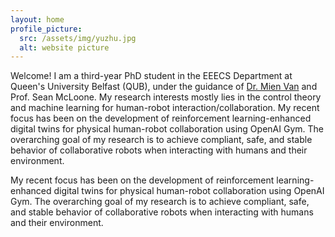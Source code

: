 ```yaml
---
layout: home
profile_picture:
  src: /assets/img/yuzhu.jpg
  alt: website picture
---
```


<p>
  Welcome! I am a third-year PhD student in the EEECS Department at Queen's University Belfast (QUB), under the guidance of <a href="https://sites.google.com/view/mienvan/?pli=1">Dr. Mien Van</a> and Prof. Sean McLoone. My research interests mostly lies in the control theory and machine learning for human-robot interaction/collaboration. My recent focus has been on the development of reinforcement learning-enhanced digital twins for physical human-robot collaboration using OpenAI Gym. The overarching goal of my research is to achieve compliant, safe, and stable behavior of collaborative robots when interacting with humans and their environment.
</p>

<p>
 My recent focus has been on the development of reinforcement learning-enhanced digital twins for physical human-robot collaboration using OpenAI Gym. The overarching goal of my research is to achieve compliant, safe, and stable behavior of collaborative robots when interacting with humans and their environment.
</p>
